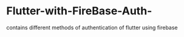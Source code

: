 # Flutter-with-FireBase-Auth-
contains different methods of authentication of flutter using firebase
